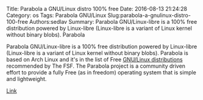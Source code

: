 Title: Parabola a GNU/Linux distro 100% free
Date: 2016-08-13 21:24:28
Category: os
Tags: Parabola GNU/Linux
Slug:parabola-a-gnulinux-distro-100-free
Authors:sedlav
Summary: Parabola GNU/Linux-libre is a 100% free distribution powered by Linux-libre (Linux-libre is a variant of Linux kernel without  binary blobs). Parabola

Parabola GNU/Linux-libre is a 100% free distribution powered by Linux-libre (Linux-libre is a variant of Linux kernel without  binary blobs). Parabola is based on Arch Linux and it's in the list of Free <a href="https://www.gnu.org/distros/free-distros.html">GNU/Linux distributions</a> recommended by The FSF.
The Parabola project is a community driven effort to provide a fully Free (as in freedom) operating system that is simple and lightweight.

[Link](https://www.parabola.nu/)
